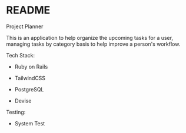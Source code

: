 # README

Project Planner

This is an application to help organize the upcoming tasks for a user, managing tasks by category basis to help improve a person's workflow.

Tech Stack:

   - Ruby on Rails

   - TailwindCSS

   - PostgreSQL

   - Devise

Testing:
    
   - System Test
